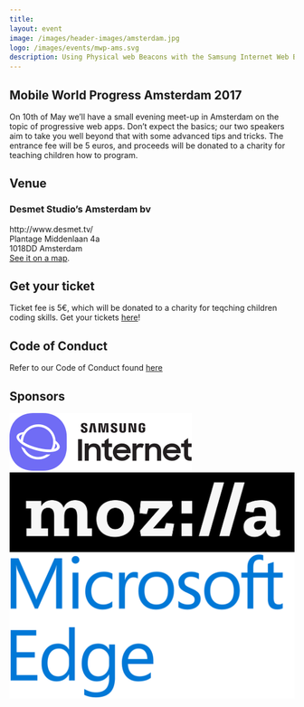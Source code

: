 ```yaml
---
title:  
layout: event
image: /images/header-images/amsterdam.jpg
logo: /images/events/mwp-ams.svg
description: Using Physical web Beacons with the Samsung Internet Web Browser
---
```

<div class="event-well">
    <h2>Mobile World Progress Amsterdam 2017</h2>
    <p>On 10th of May we’ll have a small evening meet-up in Amsterdam on the topic of progressive web apps. Don’t expect the basics; our two speakers aim to take you well beyond that with some advanced tips and tricks. The entrance fee will be 5 euros, and proceeds will be donated to a charity for teaching children how to program.</p>
    <div><h2>Venue</h2>
        <h3>Desmet Studio’s Amsterdam bv</h3>
        http://www.desmet.tv/ <br>
        Plantage Middenlaan 4a<br>
        1018DD Amsterdam<br>
        <a href="https://goo.gl/maps/aGvU81pBaG62">See it on a map</a>.
    </div>
    <div>
        <h2>Get your ticket</h2>
        <p>Ticket fee is 5€, which will be donated to a charity for teqching children coding skills. Get your tickets <a href="https://webconferences.paydro.com/pwa-meet-up">here</a>!</p>
    </div>
    <div>
        <h2>Code of Conduct</h2>
        <p>Refer to our Code of Conduct found <a href="http://confcodeofconduct.com/">here</a></p>
    </div>
    <div>
        <h2>Sponsors</h2>
        <a href="https://samsunginter.net/"><img src="/images/assets/samsunginternetlogo.png" class="sponsor-logo"></a>
        <a href="https://mozilla.org"><img src="/images/assets/mozlogo.jpg" class="sponsor-logo"></a>
        <a href="https://developer.microsoft.com/en-us/microsoft-edge/"><img src="/images/assets/edgelogo.png" class="sponsor-logo"></a>
    </div>
</div>